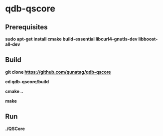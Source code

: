# qdb-qscore

## Prerequisites

__sudo apt-get install cmake build-essential libcurl4-gnutls-dev libboost-all-dev__

## Build

__git clone https://github.com/qunatag/qdb-qscore__

__cd qdb-qscore/build__

__cmake ..__

__make__

## Run

__./QSCore__

